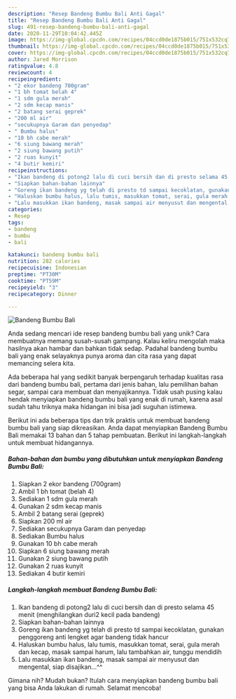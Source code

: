 ```yaml
---
description: "Resep Bandeng Bumbu Bali Anti Gagal"
title: "Resep Bandeng Bumbu Bali Anti Gagal"
slug: 491-resep-bandeng-bumbu-bali-anti-gagal
date: 2020-11-29T10:04:42.445Z
image: https://img-global.cpcdn.com/recipes/04ccd0de1875b015/751x532cq70/bandeng-bumbu-bali-foto-resep-utama.jpg
thumbnail: https://img-global.cpcdn.com/recipes/04ccd0de1875b015/751x532cq70/bandeng-bumbu-bali-foto-resep-utama.jpg
cover: https://img-global.cpcdn.com/recipes/04ccd0de1875b015/751x532cq70/bandeng-bumbu-bali-foto-resep-utama.jpg
author: Jared Morrison
ratingvalue: 4.8
reviewcount: 4
recipeingredient:
- "2 ekor bandeng 700gram"
- "1 bh tomat belah 4"
- "1 sdm gula merah"
- "2 sdm kecap manis"
- "2 batang serai geprek"
- "200 ml air"
- "secukupnya Garam dan penyedap"
- " Bumbu halus"
- "10 bh cabe merah"
- "6 siung bawang merah"
- "2 siung bawang putih"
- "2 ruas kunyit"
- "4 butir kemiri"
recipeinstructions:
- "Ikan bandeng di potong2 lalu di cuci bersih dan di presto selama 45 menit (menghilangkan duri2 kecil pada bandeng)"
- "Siapkan bahan-bahan lainnya"
- "Goreng ikan bandeng yg telah di presto td sampai kecoklatan, gunakan penggoreng anti lengket agar bandeng tidak hancur"
- "Haluskan bumbu halus, lalu tumis, masukkan tomat, serai, gula merah dan kecap, masak sampai harum, lalu tambahkan air, tunggu mendidih"
- "Lalu masukkan ikan bandeng, masak sampai air menyusut dan mengental, siap disajikan...^^"
categories:
- Resep
tags:
- bandeng
- bumbu
- bali

katakunci: bandeng bumbu bali 
nutrition: 282 calories
recipecuisine: Indonesian
preptime: "PT30M"
cooktime: "PT59M"
recipeyield: "3"
recipecategory: Dinner

---
```



![Bandeng Bumbu Bali](https://img-global.cpcdn.com/recipes/04ccd0de1875b015/751x532cq70/bandeng-bumbu-bali-foto-resep-utama.jpg)

Anda sedang mencari ide resep bandeng bumbu bali yang unik? Cara membuatnya memang susah-susah gampang. Kalau keliru mengolah maka hasilnya akan hambar dan bahkan tidak sedap. Padahal bandeng bumbu bali yang enak selayaknya punya aroma dan cita rasa yang dapat memancing selera kita.

Ada beberapa hal yang sedikit banyak berpengaruh terhadap kualitas rasa dari bandeng bumbu bali, pertama dari jenis bahan, lalu pemilihan bahan segar, sampai cara membuat dan menyajikannya. Tidak usah pusing kalau hendak menyiapkan bandeng bumbu bali yang enak di rumah, karena asal sudah tahu triknya maka hidangan ini bisa jadi suguhan istimewa.




Berikut ini ada beberapa tips dan trik praktis untuk membuat bandeng bumbu bali yang siap dikreasikan. Anda dapat menyiapkan Bandeng Bumbu Bali memakai 13 bahan dan 5 tahap pembuatan. Berikut ini langkah-langkah untuk membuat hidangannya.

<!--inarticleads1-->

##### Bahan-bahan dan bumbu yang dibutuhkan untuk menyiapkan Bandeng Bumbu Bali:

1. Siapkan 2 ekor bandeng (700gram)
1. Ambil 1 bh tomat (belah 4)
1. Sediakan 1 sdm gula merah
1. Gunakan 2 sdm kecap manis
1. Ambil 2 batang serai (geprek)
1. Siapkan 200 ml air
1. Sediakan secukupnya Garam dan penyedap
1. Sediakan  Bumbu halus
1. Gunakan 10 bh cabe merah
1. Siapkan 6 siung bawang merah
1. Gunakan 2 siung bawang putih
1. Gunakan 2 ruas kunyit
1. Sediakan 4 butir kemiri




<!--inarticleads2-->

##### Langkah-langkah membuat Bandeng Bumbu Bali:

1. Ikan bandeng di potong2 lalu di cuci bersih dan di presto selama 45 menit (menghilangkan duri2 kecil pada bandeng)
1. Siapkan bahan-bahan lainnya
1. Goreng ikan bandeng yg telah di presto td sampai kecoklatan, gunakan penggoreng anti lengket agar bandeng tidak hancur
1. Haluskan bumbu halus, lalu tumis, masukkan tomat, serai, gula merah dan kecap, masak sampai harum, lalu tambahkan air, tunggu mendidih
1. Lalu masukkan ikan bandeng, masak sampai air menyusut dan mengental, siap disajikan...^^




Gimana nih? Mudah bukan? Itulah cara menyiapkan bandeng bumbu bali yang bisa Anda lakukan di rumah. Selamat mencoba!
